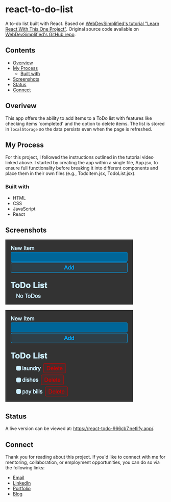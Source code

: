 # react-to-do-list
A to-do list built with React. Based on [WebDevSimplified's tutorial "Learn React With This One Project"](https://youtu.be/Rh3tobg7hEo). Original source code available on [WebDevSimplified's GitHub repo](https://github.com/WebDevSimplified/react-todo-list).

## Contents 
- [Overview](#overview)
- [My Process](#my-process)
  - [Built with](#built-with)
- [Screenshots](#screenshots)
- [Status](#status)
- [Connect](#connect)

## Overivew
This app offers the ability to add items to a ToDo list with features like checking items 'completed' and the option to delete items. The list is stored in `localStorage` so the data persists even when the page is refreshed.

## My Process
For this project, I followed the instructions outlined in the tutorial video linked above. I started by creating the app within a single file, App.jsx, to ensure full functionality before breaking it into different components and place them in their own files (e.g., TodoItem.jsx, TodoList.jsx). 

### Built with

- HTML
- CSS
- JavaScript
- React

## Screenshots

![Input form at the top of the page to add items to ToDo list. Listed items appear under form.](screenshot-blank.png)

![Input form at the top of the page to add items to ToDo list. Listed items appear under form.](screenshot-filled.png)

## Status

A live version can be viewed at: https://react-todo-966cb7.netlify.app/. 

## Connect

Thank you for reading about this project. If you'd like to connect with me for mentoring, collaboration, or employment opportunities, you can do so via the following links:

- [Email](https://anthonynanfito.com/contact/)
- [LinkedIn](https://linkedin.com/in/anthonynanfito)
- [Portfolio](https://ananfito.github.io)
- [Blog](https://ananfito.hashnode.dev)
